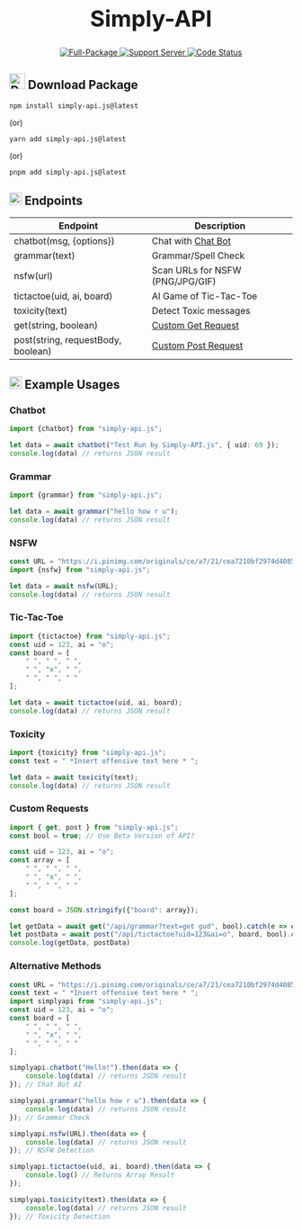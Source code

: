 <h1 style="font-size:2.5rem;" align="center">Simply-API</h1>

<div align="center">
  <a href="https://nodejs.org/en/download/">
    <img src="https://img.shields.io/badge/Node.js-%20>=16-green.svg?style=for-the-badge&logo=Node.js" alt="Full-Package">
  </a>
  <a href="https://discord.gg/3JzDV9T5Fn">
    <img src="https://img.shields.io/discord/867999056172052551.svg?label=Support&logo=Discord&colorB=7289da&style=for-the-badge" alt="Support Server">
  </a>
  <a href="https://github.com/abadima/simply-api">
    <img src="https://img.shields.io/github/actions/workflow/status/Abadima/simply-api/codeql-analysis.yml?branch=V2&style=for-the-badge" alt="Code Status">
  </a>
</div>

## <img alt="Download" width="28px" src="https://cdn.onlinewebfonts.com/svg/img_250767.png" /> Download Package
```
npm install simply-api.js@latest
```
(or)
```
yarn add simply-api.js@latest
```
(or)
```
pnpm add simply-api.js@latest
```


## <img alt="Download" width="22px" src="https://icon-library.com/images/book-icon/book-icon-28.jpg" /> Endpoints

|Endpoint| Description |
|--|--|
| chatbot(msg, {options}) | Chat with [Chat Bot](https://simplyapi.js.org/docs/chatbot) |
| grammar(text) | Grammar/Spell Check |
| nsfw(url) | Scan URLs for NSFW (PNG/JPG/GIF) |
| tictactoe(uid, ai, board) | AI Game of Tic-Tac-Toe |
| toxicity(text) | Detect Toxic messages |
| get(string, boolean) | [Custom Get Request](https://simplyapi.js.org/docs) |
| post(string, requestBody, boolean) | [Custom Post Request](https://simplyapi.js.org/docs) |


## <img alt="Download" width="22px" src="http://cdn.onlinewebfonts.com/svg/img_28937.png" /> Example Usages

### Chatbot
```ts
import {chatbot} from "simply-api.js";

let data = await chatbot("Test Run by Simply-API.js", { uid: 69 });
console.log(data) // returns JSON result
```
### Grammar
```ts
import {grammar} from "simply-api.js";

let data = await grammar("hello how r u");
console.log(data) // returns JSON result
```
### NSFW
```ts
const URL = "https://i.pinimg.com/originals/ce/a7/21/cea7210bf2974d4085d09b53f782ea74.jpg";
import {nsfw} from "simply-api.js";

let data = await nsfw(URL);
console.log(data) // returns JSON result
```

### Tic-Tac-Toe
```ts
import {tictactoe} from "simply-api.js";
const uid = 123, ai = "o";
const board = [
	" ", " ", " ",
	" ", "x", " ",
	" ", " ", " "
];

let data = await tictactoe(uid, ai, board);
console.log(data) // returns JSON result
```

### Toxicity
```ts
import {toxicity} from "simply-api.js";
const text = " *Insert offensive text here * ";

let data = await toxicity(text);
console.log(data) // returns JSON result
```

### Custom Requests
```ts
import { get, post } from "simply-api.js";
const bool = true; // Use Beta Version of API?

const uid = 123, ai = "o";
const array = [
    " ", " ", " ",
    " ", "x", " ",
    " ", " ", " "
];

const board = JSON.stringify({"board": array});

let getData = await get("/api/grammar?text=get gud", bool).catch(e => error);
let postData = await post("/api/tictactoe?uid=123&ai=o", board, bool).catch(e => error);
console.log(getData, postData)
```

### Alternative Methods
```ts
const URL = "https://i.pinimg.com/originals/ce/a7/21/cea7210bf2974d4085d09b53f782ea74.jpg";
const text = " *Insert offensive text here * ";
import simplyapi from "simply-api.js";
const uid = 123, ai = "o";
const board = [
    " ", " ", " ",
    " ", "x", " ",
    " ", " ", " "
];

simplyapi.chatbot("Hello!").then(data => {
    console.log(data) // returns JSON result
}); // Chat Bot AI

simplyapi.grammar("hello how r u").then(data => {
    console.log(data) // returns JSON result
}); // Grammar Check

simplyapi.nsfw(URL).then(data => {
    console.log(data) // returns JSON result
}); // NSFW Detection

simplyapi.tictactoe(uid, ai, board).then(data => {
    console.log() // Returns Array Result
});

simplyapi.toxicity(text).then(data => {
    console.log(data) // returns JSON result
}); // Toxicity Detection
```